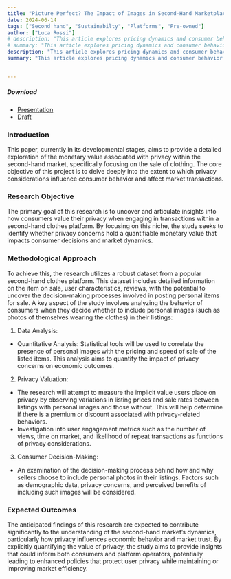 ```yaml
---
title: "Picture Perfect? The Impact of Images in Second-Hand Marketplaces" 
date: 2024-06-14
tags: ["Second hand", "Sustainabilty", "Platforms", "Pre-owned"]
author: ["Luca Rossi"]
# description: "This article explores pricing dynamics and consumer behavior in the second-hand market, emphasizing the significant role of privacy in user interactions and decision-making. It delves into how privacy concerns influence buying and selling practices, impacting overall market efficiency and trust." 
# summary: "This article explores pricing dynamics and consumer behavior in the second-hand market, emphasizing the significant role of privacy in user interactions and decision-making. It delves into how privacy concerns influence buying and selling practices, impacting overall market efficiency and trust." 
description: "This article explores pricing dynamics and consumer behavior in  second-hand marketplaces, emphasizing the significant role of privacy in user interactions and decision-making. Focusing on platforms like Tise, where users act as micro-entrepreneurs, I delve into how privacy concerns influence buying and selling practices." 
summary: "This article explores pricing dynamics and consumer behavior in the second-hand marketplaces, emphasizing the significant role of privacy in user interactions and decision-making. Focusing on platforms like Tise, where users act as micro-entrepreneurs, I delve into how privacy concerns influence buying and selling practices." 


---
```


##### Download

+ [Presentation](https://lrossi95.github.io/papers/paper3/presentation.pdf)
+ [Draft](https://lrossi95.github.io/papers/paper3/main.pdf)


### Introduction
This paper, currently in its developmental stages, aims to provide a detailed exploration of the monetary value associated with privacy within the second-hand market, specifically focusing on the sale of clothing. The core objective of this project is to delve deeply into the extent to which privacy considerations influence consumer behavior and affect market transactions.

### Research Objective

The primary goal of this research is to uncover and articulate insights into how consumers value their privacy when engaging in transactions within a second-hand clothes platform. By focusing on this niche, the study seeks to identify whether privacy concerns hold a quantifiable monetary value that impacts consumer decisions and market dynamics.

### Methodological Approach

To achieve this, the research utilizes a robust dataset from a popular second-hand clothes platform. This dataset includes detailed information on the item on sale, user characteristics, reviews, with the potential to uncover the decision-making processes involved in posting personal items for sale. A key aspect of the study involves analyzing the behavior of consumers when they decide whether to include personal images (such as photos of themselves wearing the clothes) in their listings:

1.	Data Analysis:
- Quantitative Analysis: Statistical tools will be used to correlate the presence of personal images with the pricing and speed of sale of the listed items. This analysis aims to quantify the impact of privacy concerns on economic outcomes.
2.	Privacy Valuation:
- The research will attempt to measure the implicit value users place on privacy by observing variations in listing prices and sale rates between listings with personal images and those without. This will help determine if there is a premium or discount associated with privacy-related behaviors.
- Investigation into user engagement metrics such as the number of views, time on market, and likelihood of repeat transactions as functions of privacy considerations.
3.	Consumer Decision-Making:
- An examination of the decision-making process behind how and why sellers choose to include personal photos in their listings. Factors such as demographic data, privacy concerns, and perceived benefits of including such images will be considered.
<!-- - Surveys or interviews may be conducted to directly capture consumer perspectives and motivations related to privacy in selling personal items online. -->

### Expected Outcomes

The anticipated findings of this research are expected to contribute significantly to the understanding of the second-hand market’s dynamics, particularly how privacy influences economic behavior and market trust. By explicitly quantifying the value of privacy, the study aims to provide insights that could inform both consumers and platform operators, potentially leading to enhanced policies that protect user privacy while maintaining or improving market efficiency.

